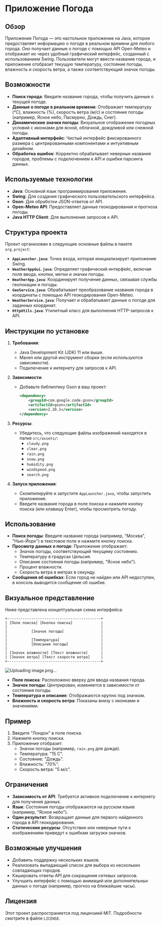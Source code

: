 # Приложение Погода

## Обзор
Приложение Погода — это настольное приложение на Java, которое предоставляет информацию о погоде в реальном времени для любого города. Оно получает данные о погоде с помощью API Open-Meteo и отображает их через удобный графический интерфейс, созданный с использованием Swing. Пользователи могут ввести название города, и приложение отобразит текущую температуру, состояние погоды, влажность и скорость ветра, а также соответствующий значок погоды.

## Возможности
- **Поиск города**: Введите название города, чтобы получить данные о текущей погоде.
- **Данные о погоде в реальном времени**: Отображает температуру (°C), влажность (%), скорость ветра (м/с) и состояние погоды (например, Ясное небо, Пасмурно, Дождь, Снег).
- **Динамические значки погоды**: Визуальное отображение погодных условий с иконками для ясной, облачной, дождливой или снежной погоды.
- **Адаптивный интерфейс**: Чистый интерфейс фиксированного размера с центрированными компонентами и интуитивным дизайном.
- **Обработка ошибок**: Корректно обрабатывает неверные названия городов, проблемы с подключением к API и ошибки парсинга данных.

## Используемые технологии
- **Java**: Основной язык программирования приложения.
- **Swing**: Для создания графического пользовательского интерфейса.
- **Gson**: Для обработки JSON-ответов от API.
- **Open-Meteo API**: Предоставляет данные геокодирования и прогноза погоды.
- **Java HTTP Client**: Для выполнения запросов к API.

## Структура проекта
Проект организован в следующие основные файлы в пакете `org.project`:
- **`AppLauncher.java`**: Точка входа, которая инициализирует приложение Swing.
- **`WeatherAppGui.java`**: Определяет графический интерфейс, включая поля ввода, кнопки, метки и значки погоды.
- **`WeatherApp.java`**: Координирует получение данных, связывая службы геолокации и погоды.
- **`GeoService.java`**: Обрабатывает преобразование названия города в координаты с помощью API геокодирования Open-Meteo.
- **`WeatherService.java`**: Получает и обрабатывает данные о погоде для заданных координат.
- **`HttpUtils.java`**: Утилитный класс для выполнения HTTP-запросов к API.

## Инструкции по установке
1. **Требования**:
   - Java Development Kit (JDK) 11 или выше.
   - Maven или другой инструмент сборки (если используются зависимости).
   - Подключение к интернету для запросов к API.

2. **Зависимости**:
   - Добавьте библиотеку Gson в ваш проект:
     ```xml
     <dependency>
         <groupId>com.google.code.gson</groupId>
         <artifactId>gson</artifactId>
         <version>2.10.1</version>
     </dependency>
     ```

3. **Ресурсы**:
   - Убедитесь, что следующие файлы изображений находятся в папке `src/assets/`:
     - `cloudy.png`
     - `clear.png`
     - `rain.png`
     - `snow.png`
     - `humidity.png`
     - `windspeed.png`
     - `search.png`

4. **Запуск приложения**:
   - Скомпилируйте и запустите `AppLauncher.java`, чтобы запустить приложение.
   - Введите название города в поле поиска и нажмите кнопку поиска (или клавишу Enter), чтобы просмотреть погоду.

## Использование
- **Поиск погоды**: Введите название города (например, "Москва", "Нью-Йорк") в текстовое поле и нажмите кнопку поиска.
- **Просмотр данных о погоде**: Приложение отображает:
  - Значок погоды, соответствующий текущему состоянию.
  - Температуру в градусах Цельсия.
  - Описание состояния погоды (например, "Ясное небо").
  - Процент влажности.
  - Скорость ветра в метрах в секунду.
- **Сообщения об ошибках**: Если город не найден или API недоступен, в консоль выводится сообщение об ошибке.

## Визуальное представление
Ниже представлена концептуальная схема интерфейса:

```
+-------------------------------------------+
| [Поле поиска] [Кнопка поиска]             |
|                                           |
|           [Значок погоды]                 |
|                                           |
|           [Температура]                   |
|           [Описание погоды]               |
|                                           |
| [Значок влажности] [Текст влажности]      |
| [Значок ветра] [Текст скорости ветра]     |
+-------------------------------------------+
```
![Uploading image.png…]()


- **Поле поиска**: Расположено вверху для ввода названия города.
- **Значок погоды**: Центрирован, изменяется в зависимости от состояния погоды.
- **Температура и описание**: Отображаются крупно под значком.
- **Влажность и скорость ветра**: Показаны внизу с иконками и значениями.

## Пример
1. Введите "Лондон" в поле поиска.
2. Нажмите кнопку поиска.
3. Приложение отобразит:
   - Значок погоды (например, `rain.png` для дождя).
   - Температура: "15 C".
   - Состояние: "Дождь".
   - Влажность: "70%".
   - Скорость ветра: "5 м/с".

## Ограничения
- **Зависимость от API**: Требуется активное подключение к интернету для получения данных.
- **Язык**: Состояния погоды отображаются на русском языке (например, "Ясное небо").
- **Один результат**: Возвращает данные для первого найденного города в API геокодирования.
- **Статические ресурсы**: Отсутствие или неверные пути к изображениям приведут к ошибкам загрузки значков.

## Возможные улучшения
- Добавить поддержку нескольких языков.
- Реализовать выпадающий список для выбора из нескольких совпадающих городов.
- Кэшировать ответы API для сокращения сетевых запросов.
- Улучшить интерфейс с помощью анимаций или дополнительных данных о погоде (например, прогноз на ближайшие часы).

## Лицензия
Этот проект распространяется под лицензией MIT. Подробности смотрите в файле `LICENSE`.
